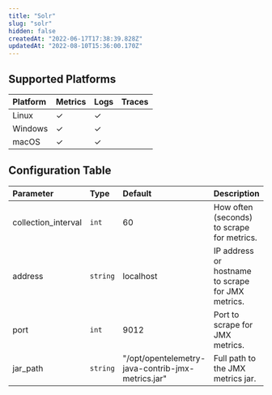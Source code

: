 ```yaml
---
title: "Solr"
slug: "solr"
hidden: false
createdAt: "2022-06-17T17:38:39.828Z"
updatedAt: "2022-08-10T15:36:00.170Z"
---
```

## Supported Platforms

| Platform | Metrics | Logs | Traces |
| :------- | :------ | :--- | :----- |
| Linux    | ✓       | ✓    |        |
| Windows  | ✓       | ✓    |        |
| macOS    | ✓       | ✓    |        |

## Configuration Table

| Parameter           | Type     | Default                                           | Description                                       |
| :------------------ | :------- | :------------------------------------------------ | :------------------------------------------------ |
| collection_interval | `int`    | 60                                                | How often (seconds) to scrape for metrics.        |
| address             | `string` | localhost                                         | IP address or hostname to scrape for JMX metrics. |
| port                | `int`    | 9012                                              | Port to scrape for JMX metrics.                   |
| jar_path            | `string` | "/opt/opentelemetry-java-contrib-jmx-metrics.jar" | Full path to the JMX metrics jar.                 |